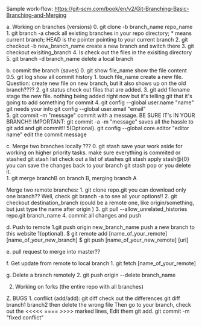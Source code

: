 Sample work-flow: https://git-scm.com/book/en/v2/Git-Branching-Basic-Branching-and-Merging

a. Working on branches (versions)
            0. git clone -b branch_name repo_name
            1. git branch -a                                check all existing branches in your repo directory;  * means current branch; HEAD is the pointer pointing to your current branch
            2. git checkout -b new_branch_name              create a new branch and switch there
            3. git checkout exisiting_branch
            4. ls                                           check out the files in the exisiting directory
            5. git branch -d branch_name                    delete a local branch

b. commit the branch (saves)
            0. git show file_name                               show the file content    
            0.5. git log                                        show all commit history
            1. touch file_name                                  create a new file. Question: create new file on new branch, but it also shows up on the old branch????
            2. git status                                       check out files that are added. 
            3. git add filename                                 stage the new file. nothing being added right now but it's telling git that it's going to add something for commit
            4. git config --global user.name "name"             git needs your info
            git config --global user.email "email"           
            5. git commit -m "message"                          commit with a message. BE SURE IT's IN YOUR BRANCH!!
            IMPORTANT: git commit -a -m "message" saves all the hassle to git add and git commit!!
            5(Optional). git config --global core.editor "editor name"      edit the commit message 
        

c. Merge two branches locally       ???
            0. git stash                                       save your work aside for working on higher priority tasks. make sure everything is commited or stashed
               git stash list                                  check out a list of stashes
                        git stash apply stash@{0}                       you can save the changes back to your branch
                        git stash pop                                   or you delete it.          
            1. git merge branchB                               on branch B, merging branch A
            
   Merge two remote branches: 
            1. git clone repo.git                         you can download only one branch?? Well, check git branch -a to see all your options!! 
            2. git checkout destination_branch  (could be a remote one, like origin/something, but just type the name after origin
)
            3. git pull --allow_unrelated_histories repo.git branch_name
            4. commit all changes and push 

d. Push to remote
            1.git push origin new_branch_name                  push a new branch to this website
            1(optional). $ git remote add [name_of_your_remote] [name_of_your_new_branch]
                         $ git push [name_of_your_new_remote] [url]
            

e. pull request to merge into master??


f. Get update from remote to local branch
            1. git fetch [name_of_your_remote]

g. Delete a branch remotely
            2. git push origin --delete branch_name
            
2. Working on forks (the entire repo with all branches)

Z. BUGS
            1. conflict (add/add): 
            git diff                                                    check out the differences 
            git diff branch1 branch2                                    then delete the wrong file
            Then go to your branch, check out the <<<<< ==== >>>> marked lines, Edit them
            git add.
            git commit -m "fixed conflict"
            
            
